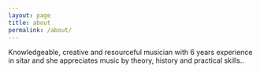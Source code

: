```yaml
---
layout: page
title: about
permalink: /about/
---
```


Knowledgeable, creative and resourceful musician with 6 years experience in sitar and she appreciates music by theory, history and practical skills..
